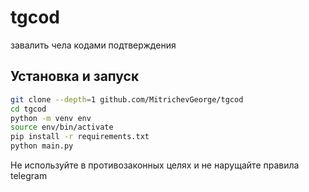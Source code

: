 # tgcod
завалить чела кодами подтверждения

## Установка и запуск
```bash
git clone --depth=1 github.com/MitrichevGeorge/tgcod
cd tgcod
python -m venv env
source env/bin/activate
pip install -r requirements.txt
python main.py
```

Не используйте в противозаконных целях и не нарущайте правила telegram
